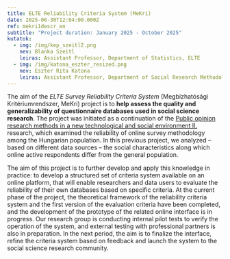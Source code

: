```yaml
---
title: ELTE Reliability Criteria System (MeKri)
date: 2025-06-30T12:04:00.000Z
ref: mekri1descr_en
subtitle: "Project duration: January 2025 - October 2025"
kutatok:
  - img: /img/kep_szeitl2.png
    nev: Blanka Szeitl
    leiras: Assistant Professor, Department of Statistics, ELTE
  - img: /img/katona_eszter_resized.png
    nev: Eszter Rita Katona
    leiras: Assistant Professor, Department of Social Research Methodology, ELTE
---
```

The aim of the *ELTE Survey Reliability Criteria System* (Megbízhatósági Kritériumrendszer, MeKri) project is to **help assess the quality and generalizability of questionnaire databases used in social science research**. The project was initiated as a continuation of the [Public opinion research methods in a new technological and social environment II.](https://surveymethodsroom.hu/en/projects/2023-09-23-public-opinion-research-methods-in-a-new-technological-and-social-environment-ii/) research, which examined the reliability of online survey methodology among the Hungarian population. In this previous project, we analyzed – based on different data sources – the social characteristics along which online active respondents differ from the general population.

The aim of this project is to further develop and apply this knowledge in practice: to develop a structured set of criteria system available on an online platform, that will enable researchers and data users to evaluate the reliability of their own databases based on specific criteria. At the current phase of the project, the theoretical framework of the reliability criteria system and the first version of the evaluation criteria have been completed, and the development of the prototype of the related online interface is in progress. Our research group is conducting internal pilot tests to verify the operation of the system, and external testing with professional partners is also in preparation. In the next period, the aim is to finalize the interface, refine the criteria system based on feedback and launch the system to the social science research community.
